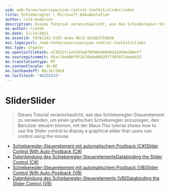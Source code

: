 ```yaml
---
uid: web-forms/overview/ajax-control-toolkit/slider/index
title: Schieberegler | Microsoft-Dokumentation
author: rick-anderson
description: Dieses Tutorial veranschaulicht, wie das Schieberegler-Steuerelement zu verwenden, um einen grafischen Schieberegler anzuzeigen, den Benutzer steuern können, mit der Maus.
ms.author: riande
ms.date: 11/14/2011
ms.assetid: fd7812d1-55d7-4e4a-96c8-1614b375db56
msc.legacyurl: /web-forms/overview/ajax-control-toolkit/slider
msc.type: chapter
ms.openlocfilehash: a73631fc1e5345e8705b6eb69e0241d44e298af7
ms.sourcegitcommit: 45ac74e400f9f2b7dbded66297730f6f14a4eb25
ms.translationtype: MT
ms.contentlocale: de-DE
ms.lasthandoff: 08/16/2018
ms.locfileid: "48255533"
---
```

<a name="slider"></a><span data-ttu-id="9d1eb-103">Slider</span><span class="sxs-lookup"><span data-stu-id="9d1eb-103">Slider</span></span>
====================
> <span data-ttu-id="9d1eb-104">Dieses Tutorial veranschaulicht, wie das Schieberegler-Steuerelement zu verwenden, um einen grafischen Schieberegler anzuzeigen, den Benutzer steuern können, mit der Maus.</span><span class="sxs-lookup"><span data-stu-id="9d1eb-104">This tutorial shows how to use the Slider control to display a graphical slider that users can control using the mouse.</span></span>


- [<span data-ttu-id="9d1eb-105">Schieberegler-Steuerelement mit automatischem Postback (C#)</span><span class="sxs-lookup"><span data-stu-id="9d1eb-105">Slider Control With Auto-Postback (C#)</span></span>](using-the-slider-control-with-auto-postback-cs.md)
- [<span data-ttu-id="9d1eb-106">Datenbindung des Schieberegler-Steuerelements</span><span class="sxs-lookup"><span data-stu-id="9d1eb-106">Databinding the Slider Control (C#)</span></span>](databinding-the-slider-control-cs.md)
- [<span data-ttu-id="9d1eb-107">Schieberegler-Steuerelement mit automatischem Postback (VB)</span><span class="sxs-lookup"><span data-stu-id="9d1eb-107">Slider Control With Auto-Postback (VB)</span></span>](using-the-slider-control-with-auto-postback-vb.md)
- [<span data-ttu-id="9d1eb-108">Datenbindung des Schieberegler-Steuerelements (VB)</span><span class="sxs-lookup"><span data-stu-id="9d1eb-108">Databinding the Slider Control (VB)</span></span>](databinding-the-slider-control-vb.md)
